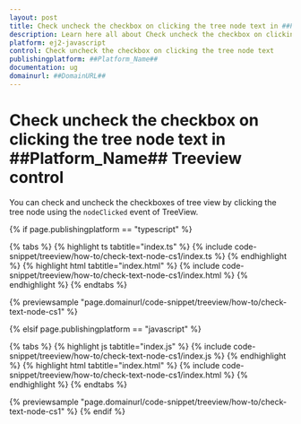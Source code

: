 ```yaml
---
layout: post
title: Check uncheck the checkbox on clicking the tree node text in ##Platform_Name## Treeview control | Syncfusion
description: Learn here all about Check uncheck the checkbox on clicking the tree node text in Syncfusion ##Platform_Name## Treeview control of Syncfusion Essential JS 2 and more.
platform: ej2-javascript
control: Check uncheck the checkbox on clicking the tree node text 
publishingplatform: ##Platform_Name##
documentation: ug
domainurl: ##DomainURL##
---
```


# Check uncheck the checkbox on clicking the tree node text in ##Platform_Name## Treeview control

You can check and uncheck the checkboxes of tree view by clicking the tree node using the `nodeClicked` event of TreeView.

{% if page.publishingplatform == "typescript" %}

 {% tabs %}
{% highlight ts tabtitle="index.ts" %}
{% include code-snippet/treeview/how-to/check-text-node-cs1/index.ts %}
{% endhighlight %}
{% highlight html tabtitle="index.html" %}
{% include code-snippet/treeview/how-to/check-text-node-cs1/index.html %}
{% endhighlight %}
{% endtabs %}
        
{% previewsample "page.domainurl/code-snippet/treeview/how-to/check-text-node-cs1" %}

{% elsif page.publishingplatform == "javascript" %}

{% tabs %}
{% highlight js tabtitle="index.js" %}
{% include code-snippet/treeview/how-to/check-text-node-cs1/index.js %}
{% endhighlight %}
{% highlight html tabtitle="index.html" %}
{% include code-snippet/treeview/how-to/check-text-node-cs1/index.html %}
{% endhighlight %}
{% endtabs %}

{% previewsample "page.domainurl/code-snippet/treeview/how-to/check-text-node-cs1" %}
{% endif %}

